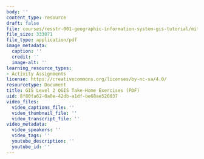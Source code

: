 ```yaml
---
body: ''
content_type: resource
draft: false
file: courses/resstr-001-geographic-information-system-gis-tutorial/mitres_str001iap22_level2_qgis_takehome.pdf
file_size: 333071
file_type: application/pdf
image_metadata:
  caption: ''
  credit: ''
  image-alt: ''
learning_resource_types:
- Activity Assignments
license: https://creativecommons.org/licenses/by-nc-sa/4.0/
resourcetype: Document
title: GIS Level 2 QGIS Take-Home Exercises (PDF)
uid: 8f80fa62-0a0e-42db-a1df-be68ae526037
video_files:
  video_captions_file: ''
  video_thumbnail_file: ''
  video_transcript_file: ''
video_metadata:
  video_speakers: ''
  video_tags: ''
  youtube_description: ''
  youtube_id: ''
---
```

